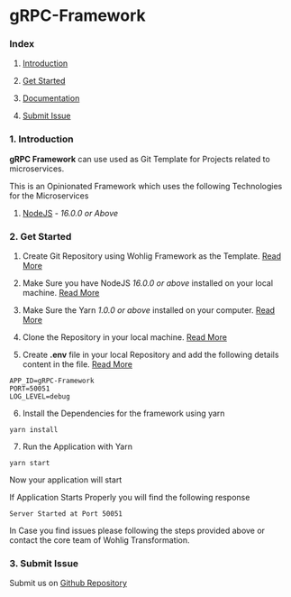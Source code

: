 # gRPC-Framework

### Index

1. [Introduction](#introduction)

2. [Get Started](#get-started)

3. [Documentation](#documentation)

4. [Submit Issue](https://github.com/wohlig/wohligFramework/issues)

### 1. Introduction <a name="introduction"></a>

**gRPC Framework** can use used as Git Template for Projects related to microservices.

This is an Opinionated Framework which uses the following Technologies for the Microservices

1. [NodeJS](https://nodejs.org) - _16.0.0 or Above_

### 2. Get Started <a name="get-started"></a>

1. Create Git Repository using Wohlig Framework as the Template. [Read More](https://docs.github.com/en/github/creating-cloning-and-archiving-repositories/creating-a-repository-from-a-template)

2. Make Sure you have NodeJS _16.0.0 or above_ installed on your local machine. [Read More](https://nodejs.org/en/)

3. Make Sure the Yarn _1.0.0 or above_ installed on your computer. [Read More ](https://yarnpkg.com)

4. Clone the Repository in your local machine. [Read More](https://docs.github.com/en/github/creating-cloning-and-archiving-repositories/cloning-a-repository)

5. Create **.env** file in your local Repository and add the following details content in the file. [Read More](https://www.npmjs.com/package/dotenv)

```shell
APP_ID=gRPC-Framework
PORT=50051
LOG_LEVEL=debug
```

6. Install the Dependencies for the framework using yarn

```shell
yarn install
```

7. Run the Application with Yarn

```shell
yarn start
```

Now your application will start

If Application Starts Properly you will find the following response

```shell
Server Started at Port 50051
```

In Case you find issues please following the steps provided above or contact the core team of Wohlig Transformation.

### 3. Submit Issue

Submit us on [Github Repository](https://github.com/wohlig/wohligFramework/issues)
